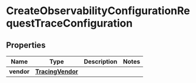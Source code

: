 

# CreateObservabilityConfigurationRequestTraceConfiguration


## Properties

| Name | Type | Description | Notes |
|------------ | ------------- | ------------- | -------------|
|**vendor** | [**TracingVendor**](TracingVendor.md) |  |  |



